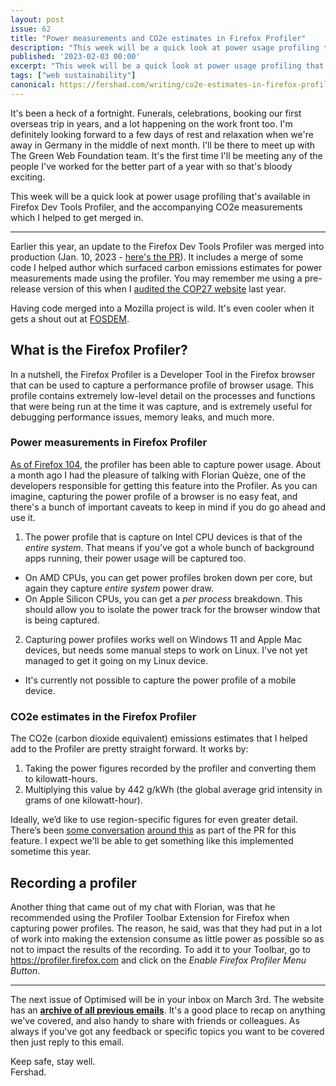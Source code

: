 ```yaml
---
layout: post
issue: 62
title: "Power measurements and CO2e estimates in Firefox Profiler"
description: "This week will be a quick look at power usage profiling that's available in Firefox Dev Tools Profiler, and the accompanying CO2e measurements."
published: '2023-02-03 00:00'
excerpt: "This week will be a quick look at power usage profiling that's available in Firefox Dev Tools Profiler, and the accompanying CO2e measurements."
tags: ["web sustainability"]
canonical: https://fershad.com/writing/co2e-estimates-in-firefox-profiler/
---
```


It's been a heck of a fortnight. Funerals, celebrations, booking our first overseas trip in years, and a lot happening on the work front too. I'm definitely looking forward to a few days of rest and relaxation when we're away in Germany in the middle of next month. I'll be there to meet up with The Green Web Foundation team. It's the first time I'll be meeting any of the people I've worked for the better part of a year with so that's bloody exciting.

This week will be a quick look at power usage profiling that's available in Firefox Dev Tools Profiler, and the accompanying CO2e measurements which I helped to get merged in.

***
<!-- # Power measurements and CO2e estimates in Firefox Profiler -->

Earlier this year, an update to the Firefox Dev Tools Profiler was merged into production (Jan. 10, 2023 - [here's the PR](https://github.com/firefox-devtools/profiler/pull/4414)). It includes a merge of some code I helped author which surfaced carbon emissions estimates for power measurements made using the profiler. You may remember me using a pre-release version of this when I [audited the COP27 website](https://fershad.com/writing/cop27-egypt-a-webpage-sustainability-review/) last year.

Having code merged into a Mozilla project is wild. It's even cooler when it gets a shout out at [FOSDEM](https://fosdem.org/2023/schedule/event/energy_power_profiling_firefox/).

## What is the Firefox Profiler?

In a nutshell, the Firefox Profiler is a Developer Tool in the Firefox browser that can be used to capture a performance profile of browser usage. This profile contains extremely low-level detail on the processes and functions that were being run at the time it was capture, and is extremely useful for debugging performance issues, memory leaks, and much more.

### Power measurements in Firefox Profiler

[As of Firefox 104](https://www.mozilla.org/en-US/firefox/104.0/releasenotes/), the profiler has been able to capture power usage. About a month ago I had the pleasure of talking with Florian Quèze, one of the developers responsible for getting this feature into the Profiler. As you can imagine, capturing the power profile of a browser is no easy feat, and there's a bunch of important caveats to keep in mind if you do go ahead and use it.

1. The power profile that is capture on Intel CPU devices is that of the _entire system_. That means if you've got a whole bunch of background apps running, their power usage will be captured too.

- On AMD CPUs, you can get power profiles broken down per core, but again they capture _entire system_ power draw.
- On Apple Silicon CPUs, you can get a _per process_ breakdown. This should allow you to isolate the power track for the browser window that is being captured.

2. Capturing power profiles works well on Windows 11 and Apple Mac devices, but needs some manual steps to work on Linux. I've not yet managed to get it going on my Linux device.

- It's currently not possible to capture the power profile of a mobile device.

### CO2e estimates in the Firefox Profiler

The CO2e (carbon dioxide equivalent) emissions estimates that I helped add to the Profiler are pretty straight forward. It works by:

1. Taking the power figures recorded by the profiler and converting them to kilowatt-hours.
2. Multiplying this value by 442 g/kWh (the global average grid intensity in grams of one kilowatt-hour).

Ideally, we’d like to use region-specific figures for even greater detail. There’s been [some conversation](https://github.com/firefox-devtools/profiler/pull/4243#issuecomment-1266624528) [around this](https://github.com/firefox-devtools/profiler/pull/4243#issuecomment-1270018399) as part of the PR for this feature. I expect we'll be able to get something like this implemented sometime this year.

## Recording a profiler

Another thing that came out of my chat with Florian, was that he recommended using the Profiler Toolbar Extension for Firefox when capturing power profiles. The reason, he said, was that they had put in a lot of work into making the extension consume as little power as possible so as not to impact the results of the recording. To add it to your Toolbar, go to <https://profiler.firefox.com> and click on the _Enable Firefox Profiler Menu Button_.

***

The next issue of Optimised will be in your inbox on March 3rd. The website has an **[archive of all previous emails](https://optimised.email/)**. It's a good place to recap on anything we've covered, and also handy to share with friends or colleagues. As always if you've got any feedback or specific topics you want to be covered then just reply to this email.

Keep safe, stay well.  
Fershad.
